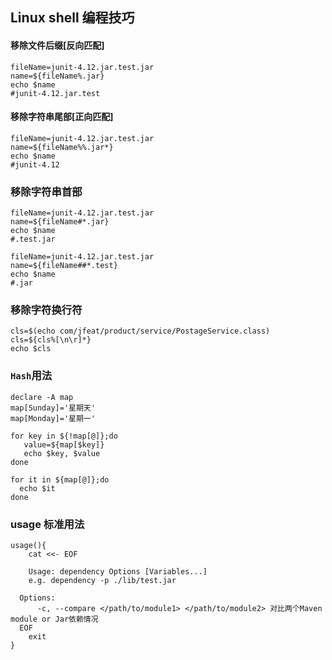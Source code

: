 ## Linux shell 编程技巧

#### 移除文件后缀[反向匹配]
```
fileName=junit-4.12.jar.test.jar
name=${fileName%.jar}
echo $name
#junit-4.12.jar.test
```

#### 移除字符串尾部[正向匹配]
```
fileName=junit-4.12.jar.test.jar
name=${fileName%%.jar*}
echo $name
#junit-4.12
```

### 移除字符串首部
```
fileName=junit-4.12.jar.test.jar
name=${fileName#*.jar}
echo $name
#.test.jar

fileName=junit-4.12.jar.test.jar
name=${fileName##*.test}
echo $name
#.jar
```

### 移除字符换行符
```
cls=$(echo com/jfeat/product/service/PostageService.class)
cls=${cls%[\n\r]*}
echo $cls
```

### `Hash`用法
```shell
declare -A map
map[Sunday]='星期天'
map[Monday]='星期一'

for key in ${!map[@]};do
   value=${map[$key]}
   echo $key, $value
done

for it in ${map[@]};do
  echo $it
done
```

### usage 标准用法
```
usage(){
	cat <<- EOF
	
	Usage: dependency Options [Variables...]
	e.g. dependency -p ./lib/test.jar
	
  Options:
	  -c, --compare </path/to/module1> </path/to/module2> 对比两个Maven module or Jar依赖情况
  EOF
	exit
}
```

